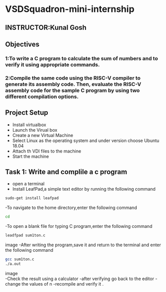 # VSDSquadron-mini-internship
## INSTRUCTOR:Kunal Gosh
## Objectives
### 1:To write a C program to calculate the sum of numbers and to verify it using appropriate commands.
### 2:Compile the same code using the RISC-V compiler to generate its assembly code. Then, evaluate the RISC-V assembly code for the sample C program by using two different compilation options.
## Project Setup
- Install virtualbox
- Launch the Virual box
- Create a new Virtual Machine
- Select Linux as the operating system and under version choose Ubuntu 18.04
- Attach th VDI files to the machine
- Start the machine
## Task 1: Write and complile a c program 
- open a terminal
- Install LeafPad,a simple text editor by running the following command<br>
``` bash
sudo-get install leafpad 
```
-To navigate to the home directory,enter the following command
```bash 
cd
```
-To open a blank file for typing C program,enter the following command
```bash
leadfpad sum1ton.c
```
image
-After writing the program,save it and return to the terminal and enter the following command
```bash
gcc sum1ton.c
./a.out
```
image<br>
-Check the result using a calculator 
-after verifying go back to the editor 
-change the values of n 
-recompile and verify it .









